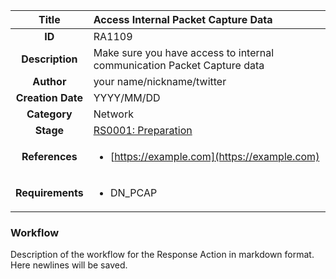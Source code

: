 | Title                       | Access Internal Packet Capture Data         |
|:---------------------------:|:--------------------|
| **ID**                      | RA1109            |
| **Description**             | Make sure you have access to internal communication Packet Capture data   |
| **Author**                  | your name/nickname/twitter        |
| **Creation Date**           | YYYY/MM/DD |
| **Category**                | Network      |
| **Stage**                   |[RS0001: Preparation](../Response_Stages/RS0001.md)| 
| **References** |<ul><li>[https://example.com](https://example.com)</li></ul>|
| **Requirements** |<ul><li>DN_PCAP</li></ul>|

### Workflow

Description of the workflow for the Response Action in markdown format.  
Here newlines will be saved.  
